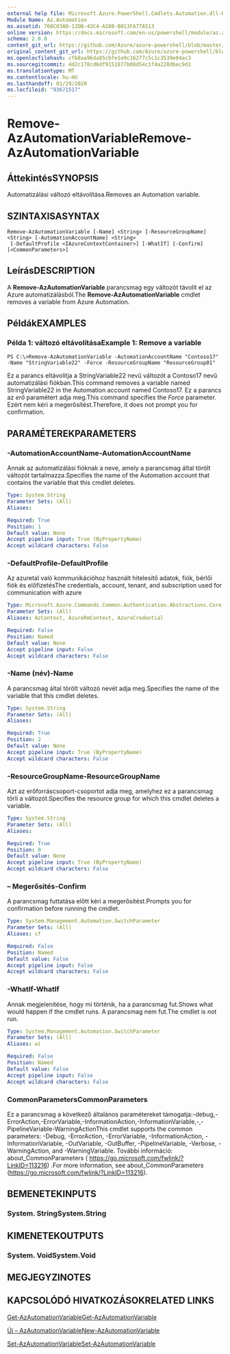 ```yaml
---
external help file: Microsoft.Azure.PowerShell.Cmdlets.Automation.dll-Help.xml
Module Name: Az.Automation
ms.assetid: 760C03A0-12DB-43C4-A180-B013FA77A513
online version: https://docs.microsoft.com/en-us/powershell/module/az.automation/remove-azautomationvariable
schema: 2.0.0
content_git_url: https://github.com/Azure/azure-powershell/blob/master/src/Automation/Automation/help/Remove-AzAutomationVariable.md
original_content_git_url: https://github.com/Azure/azure-powershell/blob/master/src/Automation/Automation/help/Remove-AzAutomationVariable.md
ms.openlocfilehash: cfb8aa96da85cbfe1e9c16277c5c1c3539e04ac3
ms.sourcegitcommit: 4d2c178cd6df9151877b08d54c1f4a228dbec9d1
ms.translationtype: MT
ms.contentlocale: hu-HU
ms.lasthandoff: 01/29/2020
ms.locfileid: "93671517"
---
```

# <span data-ttu-id="a6a64-101">Remove-AzAutomationVariable</span><span class="sxs-lookup"><span data-stu-id="a6a64-101">Remove-AzAutomationVariable</span></span>

## <span data-ttu-id="a6a64-102">Áttekintés</span><span class="sxs-lookup"><span data-stu-id="a6a64-102">SYNOPSIS</span></span>
<span data-ttu-id="a6a64-103">Automatizálási változó eltávolítása.</span><span class="sxs-lookup"><span data-stu-id="a6a64-103">Removes an Automation variable.</span></span>

## <span data-ttu-id="a6a64-104">SZINTAXISA</span><span class="sxs-lookup"><span data-stu-id="a6a64-104">SYNTAX</span></span>

```
Remove-AzAutomationVariable [-Name] <String> [-ResourceGroupName] <String> [-AutomationAccountName] <String>
 [-DefaultProfile <IAzureContextContainer>] [-WhatIf] [-Confirm] [<CommonParameters>]
```

## <span data-ttu-id="a6a64-105">Leírás</span><span class="sxs-lookup"><span data-stu-id="a6a64-105">DESCRIPTION</span></span>
<span data-ttu-id="a6a64-106">A **Remove-AzAutomationVariable** parancsmag egy változót távolít el az Azure automatizálásból.</span><span class="sxs-lookup"><span data-stu-id="a6a64-106">The **Remove-AzAutomationVariable** cmdlet removes a variable from Azure Automation.</span></span>

## <span data-ttu-id="a6a64-107">Példák</span><span class="sxs-lookup"><span data-stu-id="a6a64-107">EXAMPLES</span></span>

### <span data-ttu-id="a6a64-108">Példa 1: változó eltávolítása</span><span class="sxs-lookup"><span data-stu-id="a6a64-108">Example 1: Remove a variable</span></span>
```
PS C:\>Remove-AzAutomationVariable -AutomationAccountName "Contoso17" -Name "StringVariable22" -Force -ResourceGroupName "ResourceGroup01"
```

<span data-ttu-id="a6a64-109">Ez a parancs eltávolítja a StringVariable22 nevű változót a Contoso17 nevű automatizálási fiókban.</span><span class="sxs-lookup"><span data-stu-id="a6a64-109">This command removes a variable named StringVariable22 in the Automation account named Contoso17.</span></span>
<span data-ttu-id="a6a64-110">Ez a parancs az *erő* paramétert adja meg.</span><span class="sxs-lookup"><span data-stu-id="a6a64-110">This command specifies the *Force* parameter.</span></span>
<span data-ttu-id="a6a64-111">Ezért nem kéri a megerősítést.</span><span class="sxs-lookup"><span data-stu-id="a6a64-111">Therefore, it does not prompt you for confirmation.</span></span>

## <span data-ttu-id="a6a64-112">PARAMÉTEREK</span><span class="sxs-lookup"><span data-stu-id="a6a64-112">PARAMETERS</span></span>

### <span data-ttu-id="a6a64-113">-AutomationAccountName</span><span class="sxs-lookup"><span data-stu-id="a6a64-113">-AutomationAccountName</span></span>
<span data-ttu-id="a6a64-114">Annak az automatizálási fióknak a neve, amely a parancsmag által törölt változót tartalmazza.</span><span class="sxs-lookup"><span data-stu-id="a6a64-114">Specifies the name of the Automation account that contains the variable that this cmdlet deletes.</span></span>

```yaml
Type: System.String
Parameter Sets: (All)
Aliases:

Required: True
Position: 1
Default value: None
Accept pipeline input: True (ByPropertyName)
Accept wildcard characters: False
```

### <span data-ttu-id="a6a64-115">-DefaultProfile</span><span class="sxs-lookup"><span data-stu-id="a6a64-115">-DefaultProfile</span></span>
<span data-ttu-id="a6a64-116">Az azuretal való kommunikációhoz használt hitelesítő adatok, fiók, bérlői fiók és előfizetés</span><span class="sxs-lookup"><span data-stu-id="a6a64-116">The credentials, account, tenant, and subscription used for communication with azure</span></span>

```yaml
Type: Microsoft.Azure.Commands.Common.Authentication.Abstractions.Core.IAzureContextContainer
Parameter Sets: (All)
Aliases: AzContext, AzureRmContext, AzureCredential

Required: False
Position: Named
Default value: None
Accept pipeline input: False
Accept wildcard characters: False
```

### <span data-ttu-id="a6a64-117">-Name (név)</span><span class="sxs-lookup"><span data-stu-id="a6a64-117">-Name</span></span>
<span data-ttu-id="a6a64-118">A parancsmag által törölt változó nevét adja meg.</span><span class="sxs-lookup"><span data-stu-id="a6a64-118">Specifies the name of the variable that this cmdlet deletes.</span></span>

```yaml
Type: System.String
Parameter Sets: (All)
Aliases:

Required: True
Position: 2
Default value: None
Accept pipeline input: True (ByPropertyName)
Accept wildcard characters: False
```

### <span data-ttu-id="a6a64-119">-ResourceGroupName</span><span class="sxs-lookup"><span data-stu-id="a6a64-119">-ResourceGroupName</span></span>
<span data-ttu-id="a6a64-120">Azt az erőforráscsoport-csoportot adja meg, amelyhez ez a parancsmag törli a változót.</span><span class="sxs-lookup"><span data-stu-id="a6a64-120">Specifies the resource group for which this cmdlet deletes a variable.</span></span>

```yaml
Type: System.String
Parameter Sets: (All)
Aliases:

Required: True
Position: 0
Default value: None
Accept pipeline input: True (ByPropertyName)
Accept wildcard characters: False
```

### <span data-ttu-id="a6a64-121">– Megerősítés</span><span class="sxs-lookup"><span data-stu-id="a6a64-121">-Confirm</span></span>
<span data-ttu-id="a6a64-122">A parancsmag futtatása előtt kéri a megerősítést.</span><span class="sxs-lookup"><span data-stu-id="a6a64-122">Prompts you for confirmation before running the cmdlet.</span></span>

```yaml
Type: System.Management.Automation.SwitchParameter
Parameter Sets: (All)
Aliases: cf

Required: False
Position: Named
Default value: False
Accept pipeline input: False
Accept wildcard characters: False
```

### <span data-ttu-id="a6a64-123">-WhatIf</span><span class="sxs-lookup"><span data-stu-id="a6a64-123">-WhatIf</span></span>
<span data-ttu-id="a6a64-124">Annak megjelenítése, hogy mi történik, ha a parancsmag fut.</span><span class="sxs-lookup"><span data-stu-id="a6a64-124">Shows what would happen if the cmdlet runs.</span></span>
<span data-ttu-id="a6a64-125">A parancsmag nem fut.</span><span class="sxs-lookup"><span data-stu-id="a6a64-125">The cmdlet is not run.</span></span>

```yaml
Type: System.Management.Automation.SwitchParameter
Parameter Sets: (All)
Aliases: wi

Required: False
Position: Named
Default value: False
Accept pipeline input: False
Accept wildcard characters: False
```

### <span data-ttu-id="a6a64-126">CommonParameters</span><span class="sxs-lookup"><span data-stu-id="a6a64-126">CommonParameters</span></span>
<span data-ttu-id="a6a64-127">Ez a parancsmag a következő általános paramétereket támogatja:-debug,-ErrorAction,-ErrorVariable,-InformationAction,-InformationVariable,-,-PipelineVariable-WarningAction</span><span class="sxs-lookup"><span data-stu-id="a6a64-127">This cmdlet supports the common parameters: -Debug, -ErrorAction, -ErrorVariable, -InformationAction, -InformationVariable, -OutVariable, -OutBuffer, -PipelineVariable, -Verbose, -WarningAction, and -WarningVariable.</span></span> <span data-ttu-id="a6a64-128">További információ: about_CommonParameters ( https://go.microsoft.com/fwlink/?LinkID=113216) .</span><span class="sxs-lookup"><span data-stu-id="a6a64-128">For more information, see about_CommonParameters (https://go.microsoft.com/fwlink/?LinkID=113216).</span></span>

## <span data-ttu-id="a6a64-129">BEMENETEK</span><span class="sxs-lookup"><span data-stu-id="a6a64-129">INPUTS</span></span>

### <span data-ttu-id="a6a64-130">System. String</span><span class="sxs-lookup"><span data-stu-id="a6a64-130">System.String</span></span>

## <span data-ttu-id="a6a64-131">KIMENETEK</span><span class="sxs-lookup"><span data-stu-id="a6a64-131">OUTPUTS</span></span>

### <span data-ttu-id="a6a64-132">System. Void</span><span class="sxs-lookup"><span data-stu-id="a6a64-132">System.Void</span></span>

## <span data-ttu-id="a6a64-133">MEGJEGYZI</span><span class="sxs-lookup"><span data-stu-id="a6a64-133">NOTES</span></span>

## <span data-ttu-id="a6a64-134">KAPCSOLÓDÓ HIVATKOZÁSOK</span><span class="sxs-lookup"><span data-stu-id="a6a64-134">RELATED LINKS</span></span>

[<span data-ttu-id="a6a64-135">Get-AzAutomationVariable</span><span class="sxs-lookup"><span data-stu-id="a6a64-135">Get-AzAutomationVariable</span></span>](./Get-AzAutomationVariable.md)

[<span data-ttu-id="a6a64-136">Új – AzAutomationVariable</span><span class="sxs-lookup"><span data-stu-id="a6a64-136">New-AzAutomationVariable</span></span>](./New-AzAutomationVariable.md)

[<span data-ttu-id="a6a64-137">Set-AzAutomationVariable</span><span class="sxs-lookup"><span data-stu-id="a6a64-137">Set-AzAutomationVariable</span></span>](./Set-AzAutomationVariable.md)


